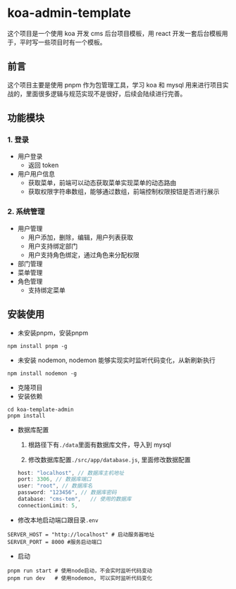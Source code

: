 # koa-admin-template

这个项目是一个使用 koa 开发 cms 后台项目模板，用 react 开发一套后台模板用于，平时写一些项目时有一个模板。

## 前言

这个项目主要是使用 pnpm 作为包管理工具，学习 koa 和 mysql 用来进行项目实战的，里面很多逻辑与规范实现不是很好，后续会陆续进行完善。

## 功能模块

### 1. 登录

- 用户登录
  - 返回 token
- 用户用户信息
  - 获取菜单，前端可以动态获取菜单实现菜单的动态路由
  - 获取权限字符串数组，能够通过数组，前端控制权限按钮是否进行展示

### 2. 系统管理

- 用户管理
  - 用户添加，删除，编辑，用户列表获取
  - 用户支持绑定部门
  - 用户支持角色绑定，通过角色来分配权限
- 部门管理
- 菜单管理
- 角色管理
  - 支持绑定菜单

## 安装使用

* 未安装pnpm，安装pnpm

```shell
npm install pnpm -g
```

* 未安装 nodemon, nodemon 能够实现实时监听代码变化，从新刷新执行

```shell
npm install nodemon -g
```

* 克隆项目
* 安装依赖

```shell
cd koa-template-admin
pnpm install
```

* 数据库配置

  1. 根路径下有`./data`里面有数据库文件，导入到 mysql

  2. 修改数据库配置`./src/app/database.js`, 里面修改数据配置

  ```js
  host: "localhost", // 数据库主机地址
  port: 3306, // 数据库端口
  user: "root", // 数据库名
  password: "123456", // 数据库密码
  database: "cms-tem",   // 使用的数据库
  connectionLimit: 5,
  ```

* 修改本地启动端口跟目录`.env`

```shell
SERVER_HOST = "http://localhost" # 启动服务器地址
SERVER_PORT = 8000 #服务启动端口
```

* 启动

```shell
pnpm run start # 使用node启动，不会实时监听代码变动
pnpm run dev   # 使用nodemon, 可以实时监听代码变化
```
